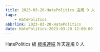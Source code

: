 ```yaml
---
title: 2023-03-20-HatePolitics 違規 0 人
tags:
    - HatePolitics
abbrlink: 2023-03-20-HatePolitics
date: HatePolitics-2023-03-20 12:00:00
---
```

HatePolitics 板 [板規連結](https://www.ptt.cc/bbs/HatePolitics/M.1617115262.A.D60.html)
昨天違規 0 人
